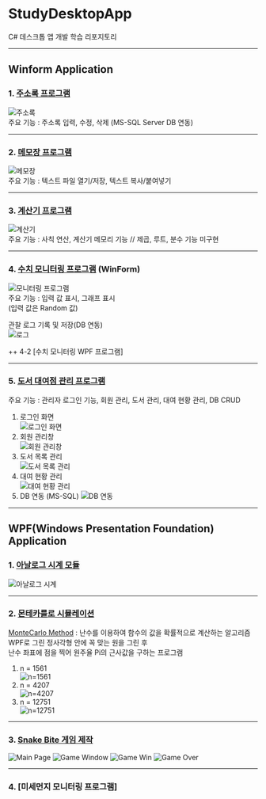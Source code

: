 # StudyDesktopApp
C# 데스크톱 앱 개발 학습 리포지토리

-----------------------------------

## Winform Application 
### 1. [주소록 프로그램](https://github.com/BlancBunny/StudyDesktopApp/tree/main/WinformApp/WinFormAdvancedBank/AddressInfoApp)



![주소록](https://user-images.githubusercontent.com/77951828/111265340-51afd580-866c-11eb-8534-b304fb53ed9e.png)  
주요 기능 : 주소록 입력, 수정, 삭제 (MS-SQL Server DB 연동)

----------------------------------

### 2. [메모장 프로그램](https://github.com/BlancBunny/StudyDesktopApp/tree/main/WinformApp/WinExecutiveBank/MyNotePadApp)

![메모장](https://user-images.githubusercontent.com/77951828/111266364-cb948e80-866d-11eb-9935-0d5ad3767c61.png)  
주요 기능 : 텍스트 파일 열기/저장, 텍스트 복사/붙여넣기

-----------------------------------

### 3. [계산기 프로그램](https://github.com/BlancBunny/StudyDesktopApp/tree/main/WinformApp/WinExecutiveBank/WinCalculatorApp)

![계산기](https://user-images.githubusercontent.com/77951828/111266775-5b3a3d00-866e-11eb-94a6-acae9096d4d3.png)  
주요 기능 : 사칙 연산, 계산기 메모리 기능   // 제곱, 루트, 분수 기능 미구현

-----------------------------------

### 4. [수치 모니터링 프로그램](https://github.com/BlancBunny/StudyDesktopApp/tree/main/WinformApp/WinFormAdvancedBank/IotSensorApp) (WinForm)

![모니터링 프로그램](https://user-images.githubusercontent.com/77951828/111720968-4f36c100-88a2-11eb-8208-8d19d3971676.png)  
주요 기능 : 입력 값 표시, 그래프 표시  
          (입력 값은 Random 값)  

관찰 로그 기록 및 저장(DB 연동)  
![로그](https://user-images.githubusercontent.com/77951828/111721091-8b6a2180-88a2-11eb-9515-f9aff4d74545.png)  

++ 4-2 [수치 모니터링 WPF 프로그램]


-----------------------------------

### 5. [도서 대여점 관리 프로그램](https://github.com/BlancBunny/StudyDesktopApp/tree/main/WinformApp/WinFormAdvancedBank/BookRentalShopApp)
주요 기능 : 관리자 로그인 기능, 회원 관리, 도서 관리, 대여 현황 관리, DB CRUD

1) 로그인 화면  
![로그인 화면](https://user-images.githubusercontent.com/77951828/111719135-9d49c580-889e-11eb-9c7d-e56db775adf8.png)  
2) 회원 관리창  
![회원 관리창](https://user-images.githubusercontent.com/77951828/111718946-3c21f200-889e-11eb-8656-b4f02b6030fc.png)  
3) 도서 목록 관리  
![도서 목록 관리](https://user-images.githubusercontent.com/77951828/111719095-85724180-889e-11eb-8215-2aa10b0a3d6a.png)  
4) 대여 현황 관리  
![대여 현황 관리](https://user-images.githubusercontent.com/77951828/111719193-b9e5fd80-889e-11eb-9ea7-2e5ee7b6d3f7.png)  
5) DB 연동 (MS-SQL)
![DB 연동](https://user-images.githubusercontent.com/77951828/111719285-e7cb4200-889e-11eb-958b-58821a0c000d.png)  

-----------------------------------

## WPF(Windows Presentation Foundation) Application 
### 1. [아날로그 시계 모듈](https://github.com/BlancBunny/StudyDesktopApp/tree/main/WPFApp/WpfExecutiveBank/AnalogClockApp)
![아날로그 시계](https://user-images.githubusercontent.com/77951828/111722158-9920a680-88a4-11eb-9cc5-23d5f6df6e2d.png)

-----------------------------------

### 2. [몬테카를로 시뮬레이션](https://github.com/BlancBunny/StudyDesktopApp/tree/main/WPFApp/WpfExecutiveBank/MonteCarloPiApp)  

[MonteCarlo Method](https://ko.wikipedia.org/wiki/%EB%AA%AC%ED%85%8C%EC%B9%B4%EB%A5%BC%EB%A1%9C_%EB%B0%A9%EB%B2%95) : 난수를 이용하여 함수의 값을 확률적으로 계산하는 알고리즘  
 WPF로 그린 정사각형 안에 꼭 맞는 원을 그린 후  
 난수 좌표에 점을 찍어 원주율 Pi의 근사값을 구하는 프로그램
1) n = 1561  
![n=1561](https://user-images.githubusercontent.com/77951828/111722699-b3a74f80-88a5-11eb-972b-92a6a9a75ce5.png)  
2) n = 4207  
![n=4207](https://user-images.githubusercontent.com/77951828/111722750-cd489700-88a5-11eb-9408-b07d3ac6fb84.png)  
3) n = 12751  
![n=12751](https://user-images.githubusercontent.com/77951828/111722943-20bae500-88a6-11eb-8878-21b7b3d9546f.png)  

-----------------------------------
 
### 3. [Snake Bite 게임 제작](https://github.com/BlancBunny/StudyDesktopApp/tree/main/WPFApp/WpfExecutiveBank/SnakeBiteGame)
![Main Page](https://user-images.githubusercontent.com/77951828/111925717-556cad80-8aed-11eb-8d2d-593b3f6f8533.png)
![Game Window](https://user-images.githubusercontent.com/77951828/111925867-d6c44000-8aed-11eb-8d9f-f3de37235f68.png)
![Game Win](https://user-images.githubusercontent.com/77951828/111926001-64079480-8aee-11eb-9941-a19adbdb18cd.png)
![Game Over](https://user-images.githubusercontent.com/77951828/111926037-88fc0780-8aee-11eb-8ee7-85072d050bea.png)

-----------------------------------

### 4. [미세먼지 모니터링 프로그램]


